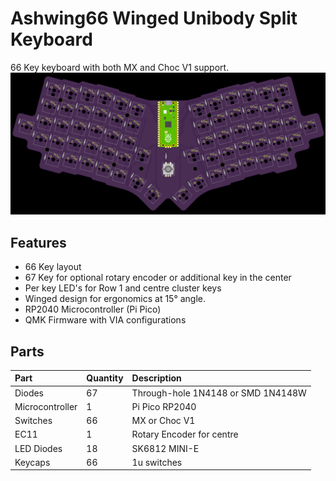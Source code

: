 # Ashwing66 Winged Unibody Split Keyboard
66 Key keyboard with both MX and Choc V1 support.
![Ashwing66-rev1](https://github.com/gzowski/Ashwing66/blob/main/images/layouta.jpg)

## Features
* 66 Key layout 
* 67 Key for optional rotary encoder or additional key in the center
* Per key LED's for Row 1 and centre cluster keys
* Winged design for ergonomics at 15° angle.
* RP2040 Microcontroller (Pi Pico)
* QMK Firmware with VIA configurations

## Parts

| Part | Quantity     | Description                | 
| :-------- | :------- | :------------------------- |
| Diodes| 67  | Through-hole 1N4148 or SMD 1N4148W |
| Microcontroller | 1 | Pi Pico RP2040 |
| Switches | 66 | MX or Choc V1 |
| EC11 | 1 | Rotary Encoder for centre |
| LED Diodes | 18 |  SK6812 MINI-E |
| Keycaps | 66 | 1u switches |
